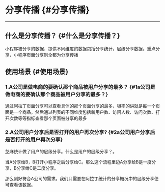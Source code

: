 # 分享传播 {#分享传播}

---

## 什么是分享传播？ {#什么是分享传播？}

小程序被分享的数据，提供不同维度的数据包括分享统计，层级分享数据，重点分享，小程序页面分享则全都为分享传播

## 使用场景 {#使用场景}

### 1.A公司是做电商的要确认那个商品被用户分享的最多？ {#1a公司是做电商的要确认那个商品被用户分享的最多？}

通过阿拉丁页面分享可以查看具体的那个页面分享的最多，坦率的讲就是每一个页面是一个商品。然后通过列表的不同维度包括新用户数、访问人数、访问次数、打开次数等等指标查看那个页面被分享的最多

### 2.A公司用户分享后是否打开的用户再次分享? {#2a公司用户分享后是否打开的用户再次分享}

芝麻统计做了用户的层级分享。什么是用户的层级分享？。

当A分享给B，B打开小程序之后分享给C。那么这个流程里边A分享给B是一度分享，B分享给C是二度分享。

那么刚好符合A公司的需求。我们只需要在阿拉丁统计的分享概况中的层级分享便可查看该数据。



